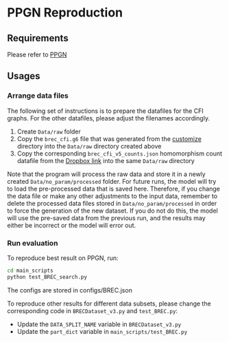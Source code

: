 # PPGN Reproduction

## Requirements

Please refer to [PPGN](https://github.com/hadarser/ProvablyPowerfulGraphNetworks_torch)

## Usages

### Arrange data files

The following set of instructions is to prepare the datafiles for the CFI graphs. For the other datafiles, please adjust the filenames accordingly.

1. Create `Data/raw` folder
2. Copy the `brec_cfi.g6` file that was generated from the [customize](https://github.com/icml2024357/hombasis-gnn/tree/main/brec/customize) directory into the `Data/raw` directory created above
3. Copy the corresponding `brec_cfi_v5_counts.json` homomorphism count datafile from the [Dropbox link](https://www.dropbox.com/scl/fi/zpnaa89ip8qqlwro5yhc4/brec_counts.zip?rlkey=fcpixcdht0ks4gdiiwlhw7smk&dl=0) into the same `Data/raw` directory

Note that the program will process the raw data and store it in a newly created `Data/no_param/processed` folder. For future runs, the model will try to load the pre-processed data that is saved here. Therefore, if you change the data file or make any other adjustments to the input data, remember to delete the processed data files stored in `Data/no_param/processed` in order to force the generation of the new dataset. If you do not do this, the model will use the pre-saved data from the previous run, and the results may either be incorrect or the model will error out.

### Run evaluation

To reproduce best result on PPGN, run:

```bash
cd main_scripts
python test_BREC_search.py
```

The configs are stored in configs/BREC.json

To reproduce other results for different data subsets, please change the corresponding code in `BRECDataset_v3.py` and `test_BREC.py`:
- Update the `DATA_SPLIT_NAME` variable in `BRECDataset_v3.py`
- Update the `part_dict` variable in `main_scripts/test_BREC.py`
